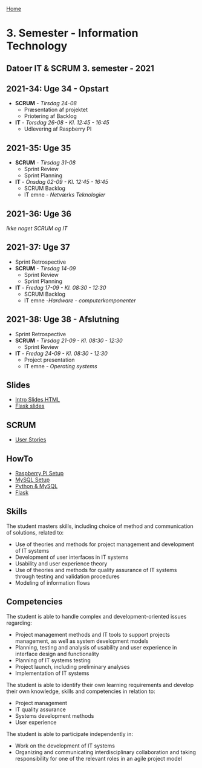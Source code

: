 [Home](../README.md)
# 3. Semester - Information Technology

## Datoer IT & SCRUM 3. semester - 2021

## 2021-34: Uge 34 - Opstart

- **SCRUM** - *Tirsdag 24-08*
    - Præsentation af projektet
    - Priotering af Backlog
- **IT** - *Torsdag 26-08 - Kl. 12:45 - 16:45*
    - Udlevering af Raspberry PI

## 2021-35: Uge 35

- **SCRUM** - *Tirsdag 31-08*
    - Sprint Review
    - Sprint Planning
- **IT** - *Onsdag 02-09 - Kl. 12:45 - 16:45*
    - SCRUM Backlog
    - IT emne - *Netværks Teknologier*
    

## 2021-36: Uge 36

*Ikke noget SCRUM og IT*

## 2021-37: Uge 37

- Sprint Retrospective
- **SCRUM** - *Tirsdag 14-09*
    - Sprint Review
    - Sprint Planning
- **IT** - *Fredag 17-09 - Kl. 08:30 - 12:30*
    - SCRUM Backlog
    - IT emne -*Hardware - computerkomponenter*


## 2021-38: Uge 38 - Afslutning

- Sprint Retrospective
- **SCRUM** - *Tirsdag 21-09 - Kl. 08:30 - 12:30*
    - Sprint Review
- **IT** - *Fredag 24-09 - Kl. 08:30 - 12:30*
    - Project presentation
    - IT emne - *Operating systems*

## Slides
- [Intro Slides HTML](IntroSlides.html)
- [Flask slides](slides/Flask_MySQL.html)

## SCRUM
- [User Stories](PDF/SCRUM.pdf)

## HowTo
- [Raspberry PI Setup](PDF/Setup.pdf)
- [MySQL Setup](PDF/MySQL.pdf)
- [Python & MySQL](PDF/PythonMySQL.pdf)
- [Flask](PDF/FlaskDemo.pdf)


## Skills
The student masters skills, including choice of method and communication of solutions, related to:

- Use of theories and methods for project management and development of IT systems
- Development of user interfaces in IT systems
- Usability and user experience theory
- Use of theories and methods for quality assurance of IT systems through testing and
validation procedures
- Modeling of information flows

## Competencies
The student is able to handle complex and development-oriented issues regarding:

- Project management methods and IT tools to support projects management, as well as
system development models
- Planning, testing and analysis of usability and user experience in interface design and
functionality
- Planning of IT systems testing
- Project launch, including preliminary analyses
- Implementation of IT systems

The student is able to identify their own learning requirements and develop their own knowledge, skills and competencies in relation to:

- Project management
- IT quality assurance
- Systems development methods
- User experience

The student is able to participate independently in:

- Work on the development of IT systems
- Organizing and communicating interdisciplinary collaboration and taking responsibility for one of the relevant roles in an agile project model